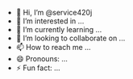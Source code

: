 - 👋 Hi, I’m @service420j
- 👀 I’m interested in ...
- 🌱 I’m currently learning ...
- 💞️ I’m looking to collaborate on ...
- 📫 How to reach me ...
- 😄 Pronouns: ...
- ⚡ Fun fact: ...

<!---
service420j/service420j is a ✨ special ✨ repository because its `README.md` (this file) appears on your GitHub profile.
You can click the Preview link to take a look at your changes.
--->
